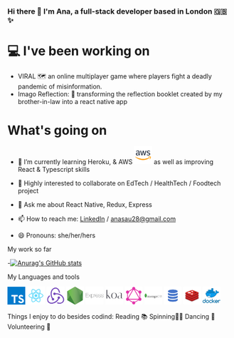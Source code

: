 ### Hi there 👋 I'm Ana, a full-stack developer based in	London :uk:	✨


 # :computer: I've been working on
- VIRAL :world_map:	an online multiplayer game where players fight a deadly pandemic of misinformation. 
- Imago Reflection: :notebook: transforming the reflection booklet created by my brother-in-law into a react native app 

# What's going on 

- 🌱 I’m currently learning Heroku, & AWS <code><img height="40" alt="AWS" src="https://raw.githubusercontent.com/github/explore/80688e429a7d4ef2fca1e82350fe8e3517d3494d/topics/aws/aws.png"></code>  as well as improving React & Typescript skills 

- 👯 Highly interested to collaborate on EdTech / HealthTech / Foodtech project 
- 💬 Ask me about React Native, Redux, Express 
- 📫 How to reach me: [LinkedIn](https://www.linkedin.com/in/anasau/) / anasau28@gmail.com
- 😄 Pronouns: she/her/hers 

My work so far 

-[![Anurag's GitHub stats](https://github-readme-stats.vercel.app/api?username=anasau&theme=dark&show_icons=true)](https://github.com/anasau/github-readme-stats)


My Languages and tools

<code><img height="40" alt="TypeScript" src="https://raw.githubusercontent.com/github/explore/80688e429a7d4ef2fca1e82350fe8e3517d3494d/topics/typescript/typescript.png"></code>
<code><img height="40" alt="React" src="https://raw.githubusercontent.com/github/explore/80688e429a7d4ef2fca1e82350fe8e3517d3494d/topics/react/react.png"></code>
<code><img height="40" alt="Redux" src="https://raw.githubusercontent.com/github/explore/80688e429a7d4ef2fca1e82350fe8e3517d3494d/topics/redux/redux.png"></code>
<code><img height="40" alt="nodeJs" src="https://raw.githubusercontent.com/github/explore/80688e429a7d4ef2fca1e82350fe8e3517d3494d/topics/nodejs/nodejs.png"></code>
<code><img height="40" alt="Express" src="https://raw.githubusercontent.com/github/explore/80688e429a7d4ef2fca1e82350fe8e3517d3494d/topics/express/express.png"></code>
<code><img height="40" alt="Koa" src="https://raw.githubusercontent.com/github/explore/80688e429a7d4ef2fca1e82350fe8e3517d3494d/topics/koa/koa.png"></code>
<code><img height="40" alt="GraphQL" src="https://raw.githubusercontent.com/github/explore/80688e429a7d4ef2fca1e82350fe8e3517d3494d/topics/graphql/graphql.png"></code>
<code><img height="40" alt="MongoDB" src="https://raw.githubusercontent.com/github/explore/80688e429a7d4ef2fca1e82350fe8e3517d3494d/topics/mongodb/mongodb.png"></code>
<code><img height="40" alt="SQL" src="https://raw.githubusercontent.com/github/explore/80688e429a7d4ef2fca1e82350fe8e3517d3494d/topics/sql/sql.png"></code>
<code><img height="40" alt="Redis" src="https://raw.githubusercontent.com/github/explore/80688e429a7d4ef2fca1e82350fe8e3517d3494d/topics/redis/redis.png"></code>
<code><img height="40" alt="Docker" src="https://raw.githubusercontent.com/github/explore/80688e429a7d4ef2fca1e82350fe8e3517d3494d/topics/docker/docker.png"></code>




Things I enjoy to do besides codind: Reading 📚 Spinning:biking_woman: Dancing :woman_dancing: Volunteering :purple_heart:
